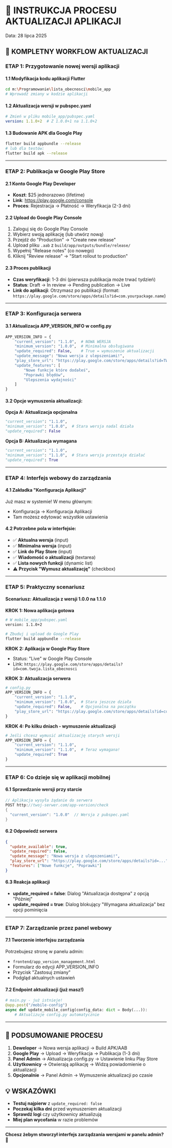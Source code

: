 # 🚀 INSTRUKCJA PROCESU AKTUALIZACJI APLIKACJI
Data: 28 lipca 2025

## 📱 KOMPLETNY WORKFLOW AKTUALIZACJI

### ETAP 1: Przygotowanie nowej wersji aplikacji

#### 1.1 Modyfikacja kodu aplikacji Flutter
```bash
cd m:\Programowanie\lista_obecnosci\mobile_app
# Wprowadź zmiany w kodzie aplikacji
```

#### 1.2 Aktualizacja wersji w pubspec.yaml
```yaml
# Zmień w pliku mobile_app/pubspec.yaml
version: 1.1.0+2  # Z 1.0.0+1 na 1.1.0+2
```

#### 1.3 Budowanie APK dla Google Play
```bash
flutter build appbundle --release
# lub dla testów:
flutter build apk --release
```

---

### ETAP 2: Publikacja w Google Play Store

#### 2.1 Konto Google Play Developer
- **Koszt**: $25 jednorazowo (lifetime)
- **Link**: https://play.google.com/console
- **Proces**: Rejestracja → Płatność → Weryfikacja (2-3 dni)

#### 2.2 Upload do Google Play Console
1. Zaloguj się do Google Play Console
2. Wybierz swoją aplikację (lub utwórz nową)
3. Przejdź do "Production" → "Create new release"
4. Upload pliku `.aab` z `build/app/outputs/bundle/release/`
5. Wypełnij "Release notes" (co nowego)
6. Kliknij "Review release" → "Start rollout to production"

#### 2.3 Proces publikacji
- **Czas weryfikacji**: 1-3 dni (pierwsza publikacja może trwać tydzień)
- **Status**: Draft → In review → Pending publication → Live
- **Link do aplikacji**: Otrzymasz po publikacji (format: `https://play.google.com/store/apps/details?id=com.yourpackage.name`)

---

### ETAP 3: Konfiguracja serwera

#### 3.1 Aktualizacja APP_VERSION_INFO w config.py
```python
APP_VERSION_INFO = {
    "current_version": "1.1.0",  # NOWA WERSJA
    "minimum_version": "1.0.0",  # Minimalna obsługiwana
    "update_required": False,    # True = wymuszenie aktualizacji
    "update_message": "Nowa wersja z ulepszeniami!",
    "play_store_url": "https://play.google.com/store/apps/details?id=TWOJ_PRAWDZIWY_PACKAGE_ID",
    "update_features": [
        "Nowe funkcje które dodałeś",
        "Poprawki błędów", 
        "Ulepszenia wydajności"
    ]
}
```

#### 3.2 Opcje wymuszenia aktualizacji:

**Opcja A: Aktualizacja opcjonalna**
```python
"current_version": "1.1.0",
"minimum_version": "1.0.0",  # Stara wersja nadal działa
"update_required": False
```

**Opcja B: Aktualizacja wymagana**
```python
"current_version": "1.1.0", 
"minimum_version": "1.1.0",  # Stara wersja przestaje działać
"update_required": True
```

---

### ETAP 4: Interfejs webowy do zarządzania

#### 4.1 Zakładka "Konfiguracja Aplikacji"
Już masz w systemie! W menu głównym:
- Konfiguracja → Konfiguracja Aplikacji
- Tam możesz edytować wszystkie ustawienia

#### 4.2 Potrzebne pola w interfejsie:
- ✅ **Aktualna wersja** (input)
- ✅ **Minimalna wersja** (input)  
- ✅ **Link do Play Store** (input)
- ✅ **Wiadomość o aktualizacji** (textarea)
- ✅ **Lista nowych funkcji** (dynamic list)
- ⚠️ **Przycisk "Wymusz aktualizację"** (checkbox)

---

### ETAP 5: Praktyczny scenariusz

#### Scenariusz: Aktualizacja z wersji 1.0.0 na 1.1.0

**KROK 1: Nowa aplikacja gotowa**
```bash
# W mobile_app/pubspec.yaml
version: 1.1.0+2

# Zbuduj i upload do Google Play
flutter build appbundle --release
```

**KROK 2: Aplikacja w Google Play Store**
- Status: "Live" w Google Play Console
- Link: `https://play.google.com/store/apps/details?id=com.twoja.lista_obecnosci`

**KROK 3: Aktualizacja serwera**
```python
# config.py
APP_VERSION_INFO = {
    "current_version": "1.1.0",
    "minimum_version": "1.0.0",  # Stara jeszcze działa
    "update_required": False,    # Opcjonalna na początku
    "play_store_url": "https://play.google.com/store/apps/details?id=com.twoja.lista_obecnosci"
}
```

**KROK 4: Po kilku dniach - wymuszenie aktualizacji**
```python
# Jeśli chcesz wymusić aktualizację starych wersji
APP_VERSION_INFO = {
    "current_version": "1.1.0", 
    "minimum_version": "1.1.0",  # Teraz wymagana!
    "update_required": True
}
```

---

### ETAP 6: Co dzieje się w aplikacji mobilnej

#### 6.1 Sprawdzanie wersji przy starcie
```dart
// Aplikacja wysyła żądanie do serwera
POST http://twoj-serwer.com/app-version/check
{
  "current_version": "1.0.0"  // Wersja z pubspec.yaml
}
```

#### 6.2 Odpowiedź serwera
```json
{
  "update_available": true,
  "update_required": false,
  "update_message": "Nowa wersja z ulepszeniami!",
  "play_store_url": "https://play.google.com/store/apps/details?id=...",
  "features": ["Nowe funkcje", "Poprawki"]
}
```

#### 6.3 Reakcja aplikacji
- **update_required = false**: Dialog "Aktualizacja dostępna" z opcją "Później"
- **update_required = true**: Dialog blokujący "Wymagana aktualizacja" bez opcji pominięcia

---

### ETAP 7: Zarządzanie przez panel webowy

#### 7.1 Tworzenie interfejsu zarządzania
Potrzebujesz stronę w panelu admin:
- `frontend/app_version_management.html`
- Formularz do edycji APP_VERSION_INFO
- Przycisk "Zastosuj zmiany"
- Podgląd aktualnych ustawień

#### 7.2 Endpoint aktualizacji (już masz!)
```python
# main.py - już istnieje!
@app.post("/mobile-config")
async def update_mobile_config(config_data: dict = Body(...)):
    # Aktualizuje config.py automatycznie
```

---

## 🎯 PODSUMOWANIE PROCESU

1. **Deweloper** → Nowa wersja aplikacji → Build APK/AAB
2. **Google Play** → Upload → Weryfikacja → Publikacja (1-3 dni)
3. **Panel Admin** → Aktualizacja config.py → Ustawienie linku Play Store
4. **Użytkownicy** → Otwierają aplikację → Widzą powiadomienie o aktualizacji
5. **Opcjonalnie** → Panel Admin → Wymuszenie aktualizacji po czasie

## 💡 WSKAZÓWKI

- **Testuj najpierw** z `update_required: false`
- **Poczekaj kilka dni** przed wymuszeniem aktualizacji
- **Sprawdź logi** czy użytkownicy aktualizują
- **Miej plan wycofania** w razie problemów

---
**Chcesz żebym stworzył interfejs zarządzania wersjami w panelu admin?** 🚀
